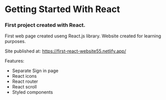 # Getting Started With React

### First project created with React.

First web page created useng React.js library. Website created for learning purposes.

Site published at: https://first-react-website55.netlify.app/

Features:
- Separate Sign in page
- React icons
- React router
- React scroll
- Styled components



